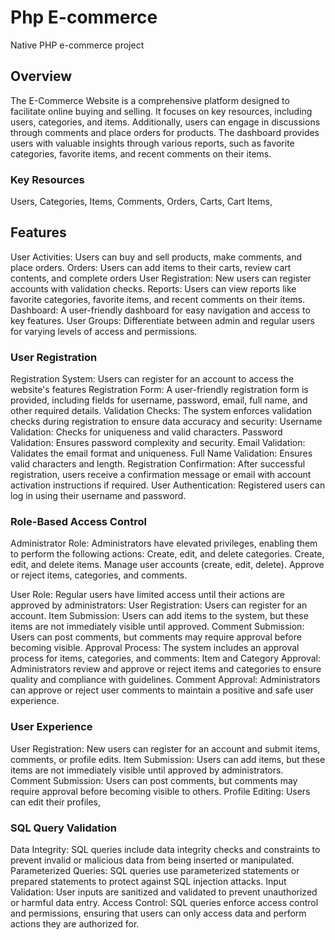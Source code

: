 # Php E-commerce 
Native PHP e-commerce project
## Overview
The E-Commerce Website is a comprehensive platform designed to facilitate online buying 
and selling. It focuses on key resources, including users, categories, and items. 
Additionally, users can engage in discussions through comments and place orders for 
products. The dashboard provides users with valuable insights through various reports, 
such as favorite categories, favorite items, and recent comments on their items.
### Key Resources
Users, Categories, Items, Comments, Orders, 	Carts, 	Cart Items,

## Features
User Activities: Users can buy and sell products, make comments, and place orders.
Orders: Users can add items to their carts, review cart contents, and complete orders
User Registration: New users can register accounts with validation checks.
Reports: Users can view reports like favorite categories, favorite items, and recent 
comments on their items.
Dashboard: A user-friendly dashboard for easy navigation and access to key features.
User Groups: Differentiate between admin and regular users for varying levels of access 
and permissions.

### User Registration
Registration System: Users can register for an account to access the website's features
Registration Form: A user-friendly registration form is provided, including fields for 
 username, password, email, full name, and other required details.
Validation Checks: The system enforces validation checks during registration to ensure 
 data accuracy and security:
Username Validation: Checks for uniqueness and valid characters.
Password Validation: Ensures password complexity and security.
Email Validation: Validates the email format and uniqueness.
Full Name Validation: Ensures valid characters and length. 
Registration Confirmation: After successful registration, users receive a confirmation 
message or email with account activation instructions if required.
User Authentication: Registered users can log in using their username and password.

### Role-Based Access Control
Administrator Role: Administrators have elevated privileges, enabling them to perform 
 the following actions:
 Create, edit, and delete categories.
 Create, edit, and delete items.
 Manage user accounts (create, edit, delete).
 Approve or reject items, categories, and comments.
	
 User Role: Regular users have limited access until their actions are approved by 
 administrators:
 User Registration: Users can register for an account.
 Item Submission: Users can add items to the system, but these items are not immediately visible until approved.
 Comment Submission: Users can post comments, but comments may require approval before becoming visible.
 Approval Process: The system includes an approval process for items, categories, and 
 comments:
 Item and Category Approval: Administrators review and approve or reject items and categories to ensure quality and compliance with guidelines.
 Comment Approval: Administrators can approve or reject user comments to maintain a positive and safe user experience.

### User Experience
User Registration: New users can register for an account and submit items, comments, or profile edits.
Item Submission: Users can add items, but these items are not immediately visible until approved by administrators.
Comment Submission: Users can post comments, but comments may require approval before becoming visible to others.
Profile Editing: Users can edit their profiles,

### SQL Query Validation
Data Integrity: SQL queries include data integrity checks and constraints to prevent invalid or malicious data from being inserted or manipulated.
Parameterized Queries: SQL queries use parameterized statements or prepared statements to protect against SQL injection attacks.
Input Validation: User inputs are sanitized and validated to prevent unauthorized or harmful data entry.
Access Control: SQL queries enforce access control and permissions, ensuring that users can only access data and perform actions they are authorized for.



 
